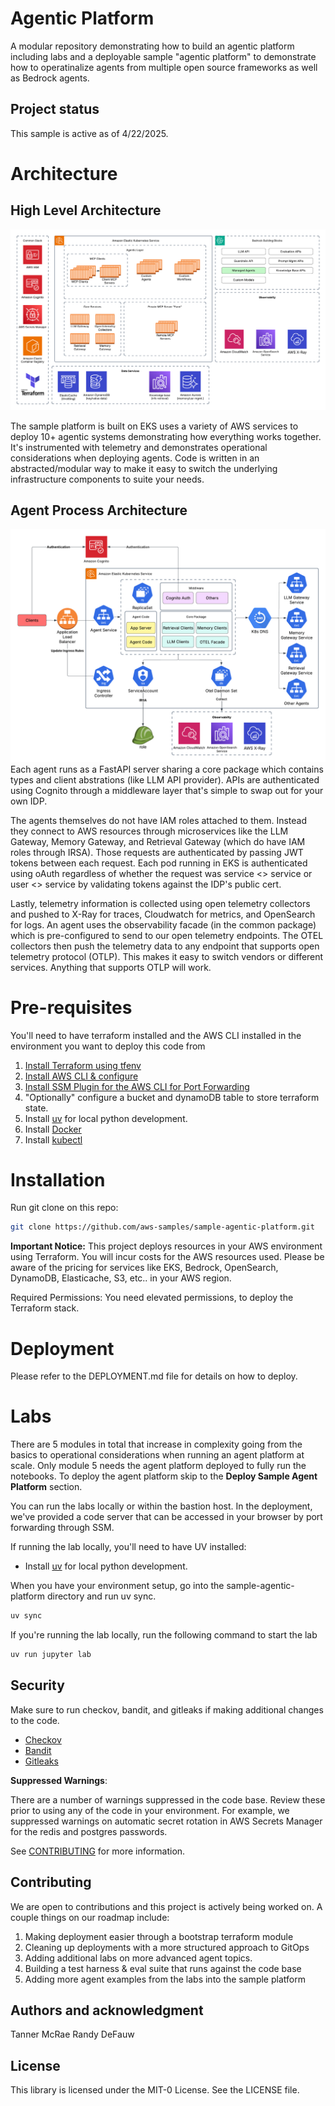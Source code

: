 # Agentic Platform
A modular repository demonstrating how to build an agentic platform including labs and a deployable sample "agentic platform" to demonstrate how to operatinalize agents from multiple open source frameworks as well as Bedrock agents.

## Project status
This sample is active as of 4/22/2025.

# Architecture
## High Level Architecture
![High Level Architecture](media/highlevel-architecture.png)

The sample platform is built on EKS uses a variety of AWS services to deploy 10+ agentic systems demonstrating how everything works together. It's instrumented with telemetry and demonstrates operational considerations when deploying agents. Code is written in an abstracted/modular way to make it easy to switch the underlying infrastructure components to suite your needs.

## Agent Process Architecture
![Agent Process ARchitecture](media/agent-design.png)
Each agent runs as a FastAPI server sharing a core package which contains types and client abstrations (like LLM API provider). APIs are authenticated using Cognito through a middleware layer that's simple to swap out for your own IDP. 

The agents themselves do not have IAM roles attached to them. Instead they connect to AWS resources through microservices like the LLM Gateway, Memory Gateway, and Retrieval Gateway (which do have IAM roles through IRSA). Those requests are authenticated by passing JWT tokens between each request. Each pod running in EKS is authenticated using oAuth regardless of whether the request was service <> service or user <> service by validating tokens against the IDP's public cert.

Lastly, telemetry information is collected using open telemetry collectors and pushed to X-Ray for traces, Cloudwatch for metrics, and OpenSearch for logs. An agent uses the observability facade (in the common package) which is pre-configured to send to our open telemetry endpoints. The OTEL collectors then push the telemetry data to any endpoint that supports open telemetry protocol (OTLP). This makes it easy to switch vendors or different services. Anything that supports OTLP will work.


# Pre-requisites
You'll need to have terraform installed and the AWS CLI installed in the environment you want to deploy this code from

1. [Install Terraform using tfenv](https://github.com/tfutils/tfenv)
2. [Install AWS CLI & configure](https://docs.aws.amazon.com/cli/latest/userguide/getting-started-install.html)
3. [Install SSM Plugin for the AWS CLI for Port Forwarding](https://docs.aws.amazon.com/systems-manager/latest/userguide/session-manager-working-with-install-plugin.html)
4. "Optionally" configure a bucket and dynamoDB table to store terraform state.
5. Install [uv](https://github.com/astral-sh/uv) for local python development.
6. Install [Docker](https://docs.docker.com/engine/install/)
7. Install [kubectl](https://kubernetes.io/docs/tasks/tools/)

# Installation
Run git clone on this repo:
```bash
git clone https://github.com/aws-samples/sample-agentic-platform.git
```

**Important Notice:** This project deploys resources in your AWS environment using Terraform. You will incur costs for the AWS resources used. Please be aware of the pricing for services like EKS, Bedrock, OpenSearch, DynamoDB, Elasticache, S3, etc.. in your AWS region.

Required Permissions: You need elevated permissions, to deploy the Terraform stack.

# Deployment
Please refer to the DEPLOYMENT.md file for details on how to deploy.

# Labs
There are 5 modules in total that increase in complexity going from the basics to operational considerations when running an agent platform at scale. Only module 5 needs the agent platform deployed to fully run the notebooks. To deploy the agent platform skip to the **Deploy Sample Agent Platform** section.

You can run the labs locally or within the bastion host. In the deployment, we've provided a code server that can be accessed in your browser by port forwarding through SSM.

If running the lab locally, you'll need to have UV installed:
* Install [uv](https://github.com/astral-sh/uv) for local python development.

When you have your environment setup, go into the sample-agentic-platform directory and run uv sync.
```bash
uv sync 
```

If you're running the lab locally, run the following command to start the lab
```bash
uv run jupyter lab
```

## Security
Make sure to run checkov, bandit, and gitleaks if making additional changes to the code. 
* [Checkov](https://www.checkov.io/2.Basics/Installing%20Checkov.html)
* [Bandit](https://bandit.readthedocs.io/en/latest/)
* [Gitleaks](https://github.com/gitleaks/gitleaks)

**Suppressed Warnings**: 

There are a number of warnings suppressed in the code base. Review these prior to using any of the code in your environment. For example, we suppressed warnings on automatic secret rotation in AWS Secrets Manager for the redis and postgres passwords.

See [CONTRIBUTING](CONTRIBUTING.md#security-issue-notifications) for more information.

## Contributing
We are open to contributions and this project is actively being worked on. A couple things on our roadmap include:
1. Making deployment easier through a bootstrap terraform module
2. Cleaning up deployments with a more structured approach to GitOps
3. Adding additional labs on more advanced agent topics. 
4. Building a test harness & eval suite that runs against the code base
5. Adding more agent examples from the labs into the sample platform

## Authors and acknowledgment
Tanner McRae
Randy DeFauw

## License

This library is licensed under the MIT-0 License. See the LICENSE file.
